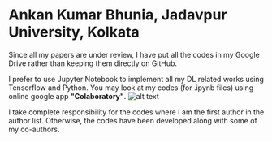 # Ankan Kumar Bhunia, Jadavpur University, Kolkata
Since all my papers are under review, I have put all the codes in my Google Drive rather than keeping them directly on GitHub. 

I prefer to use Jupyter Notebook to implement all my DL related works using Tensorflow and Python. You may look at my codes (for .ipynb files) using online google app **"Colaboratory"**.
![alt text](Ankan_Profile/image.png)

I take complete responsibility for the codes where I am the first author in the author list.  Otherwise, the codes have been developed along with some of my co-authors. 
